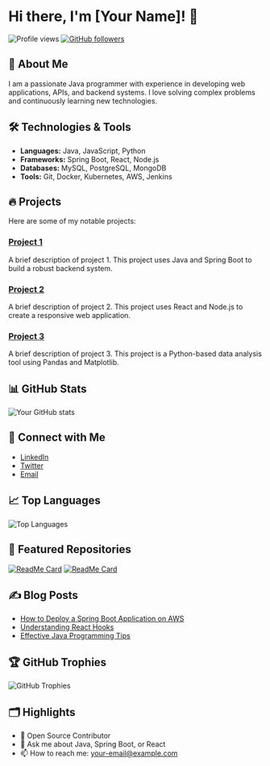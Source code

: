 # Hi there, I'm [Your Name]! 👋

![Profile views](https://gpvc.arturio.dev/your-username)
[![GitHub followers](https://img.shields.io/github/followers/your-username?label=Follow&style=social)](https://github.com/your-username)

## 🚀 About Me
I am a passionate Java programmer with experience in developing web applications, APIs, and backend systems. I love solving complex problems and continuously learning new technologies.

## 🛠️ Technologies & Tools
- **Languages:** Java, JavaScript, Python
- **Frameworks:** Spring Boot, React, Node.js
- **Databases:** MySQL, PostgreSQL, MongoDB
- **Tools:** Git, Docker, Kubernetes, AWS, Jenkins

## 🔥 Projects
Here are some of my notable projects:

### [Project 1](https://github.com/your-username/project1)
A brief description of project 1. This project uses Java and Spring Boot to build a robust backend system.

### [Project 2](https://github.com/your-username/project2)
A brief description of project 2. This project uses React and Node.js to create a responsive web application.

### [Project 3](https://github.com/your-username/project3)
A brief description of project 3. This project is a Python-based data analysis tool using Pandas and Matplotlib.

## 📊 GitHub Stats
![Your GitHub stats](https://github-readme-stats.vercel.app/api?username=your-username&show_icons=true&theme=radical)

## 💼 Connect with Me
- [LinkedIn](https://www.linkedin.com/in/your-linkedin-profile/)
- [Twitter](https://twitter.com/your-twitter-handle)
- [Email](mailto:your-email@example.com)

## 📈 Top Languages
![Top Languages](https://github-readme-stats.vercel.app/api/top-langs/?username=your-username&layout=compact&theme=radical)

## 🌟 Featured Repositories
[![ReadMe Card](https://github-readme-stats.vercel.app/api/pin/?username=your-username&repo=project1&theme=radical)](https://github.com/your-username/project1)
[![ReadMe Card](https://github-readme-stats.vercel.app/api/pin/?username=your-username&repo=project2&theme=radical)](https://github.com/your-username/project2)

## ✍️ Blog Posts
<!-- BLOG-POST-LIST:START -->
- [How to Deploy a Spring Boot Application on AWS](https://your-blog.com/spring-boot-aws)
- [Understanding React Hooks](https://your-blog.com/react-hooks)
- [Effective Java Programming Tips](https://your-blog.com/effective-java)
<!-- BLOG-POST-LIST:END -->

## 🏆 GitHub Trophies
![GitHub Trophies](https://github-profile-trophy.vercel.app/?username=your-username&theme=radical)

## 🗂️ Highlights
- 🌟 Open Source Contributor
- 💬 Ask me about Java, Spring Boot, or React
- 📫 How to reach me: [your-email@example.com](mailto:your-email@example.com)
